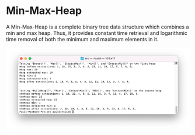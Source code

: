 # Min-Max-Heap



A Min-Max-Heap is a complete binary tree data structure which combines a min and max heap. Thus, it provides constant time retrieval and logarithmic time removal of both the minimum and maximum elements in it. 


![Min-Max-Heap Test Case](https://github.com/paulbernius/Min-Max-Heap/blob/main/sc.png?raw=true)
